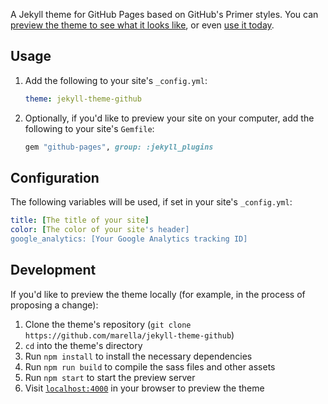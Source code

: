 A Jekyll theme for GitHub Pages based on GitHub's Primer styles. You can [preview the theme to see what it looks like](https://marella.github.io/jekyll-theme-github/), or even [use it today](#usage).


## Usage

1. Add the following to your site's `_config.yml`:

    ```yml
    theme: jekyll-theme-github
    ```

1. Optionally, if you'd like to preview your site on your computer, add the following to your site's `Gemfile`:

    ```ruby
    gem "github-pages", group: :jekyll_plugins
    ```


## Configuration

The following variables will be used, if set in your site's `_config.yml`:

```yml
title: [The title of your site]
color: [The color of your site's header]
google_analytics: [Your Google Analytics tracking ID]
```

## Development

If you'd like to preview the theme locally (for example, in the process of proposing a change):

1. Clone the theme's repository (`git clone https://github.com/marella/jekyll-theme-github`)
1. `cd` into the theme's directory
1. Run `npm install` to install the necessary dependencies
1. Run `npm run build` to compile the sass files and other assets
1. Run `npm start` to start the preview server
1. Visit [`localhost:4000`](http://localhost:4000) in your browser to preview the theme
